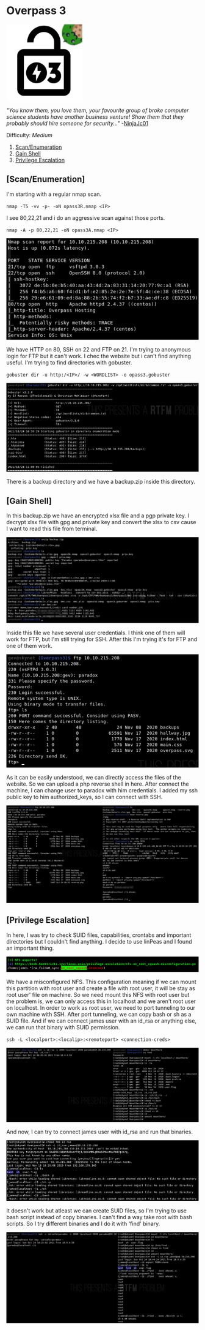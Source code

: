 # Overpass 3

[<img src=".Images/overpass3.png" height="199">](https://tryhackme.com/room/overpass3hosting)

*"You know them, you love them, your favourite group of broke computer science students have another business venture! Show them that they probably should hire someone for security..."* -[NinjaJc01](https://tryhackme.com/p/NinjaJc01)

Difficulty: *Medium*

1. [Scan/Enumeration](#scan/enumeration)
2. [Gain Shell](#gain-shell)
3. [Privilege Escalation](#privilege-escalation)

## [Scan/Enumeration]

I'm starting with a regular nmap scan.

`nmap -T5 -vv -p- -oN opass3R.nmap <IP>`

I see 80,22,21 and i do an aggressive scan against those ports.

`nmap -A -p 80,22,21 -oN opass3A.nmap <IP>`

![overpass3-1](.Images/overpass3-1.png)

We have HTTP on 80, SSH on 22 and FTP on 21. I'm trying to anonymous login for FTP but it can't work. I chec the website but i can't find anything useful. I'm trying to find directories with gobuster.

`gobuster dir -u http:/<IP>/ -w <WORDLIST> -o opass3.gobuster`

![overpass3-2](.Images/overpass3-2.png)

There is a backup directory and we have a backup.zip inside this directory. 



## [Gain Shell]

In this backup.zip we have an encrypted xlsx file and a pgp private key. I decrypt xlsx file with gpg and private key and convert the xlsx to csv cause I want to read this file from terminal.

![overpass3-3](.Images/overpass3-3.png)

Inside this file we have several user credentials. I think one of them will work for FTP, but I'm still trying for SSH. After this I'm trying it's for FTP and one of them work.

![overpass3-4](.Images/overpass3-4.png)

As it can be easily understood, we can directly access the files of the website. So we can upload a php reverse shell in here. After connect the machine, I can change user to paradox with him credentials. I added my ssh public key to him authorized_keys, so I can connect with SSH.

![overpass3-5](.Images/overpass3-5.png)



## [Privilege Escalation]

In here, I was try to check SUID files, capabilities, crontabs and important directories but I couldn't find anything. I decide to use linPeas and I found an important thing.

![overpass3-6](.Images/overpass3-6.png)

We have a misconfigured NFS. This configuration meaning if we can mount this partition with root user and create a file with root user, it will be stay as root user' file on machine. So we need mount this NFS with root user but the problem is, we can only access this in localhost and we aren't root user on localhost. In order to work as root user, we need to port tunneling to our own machine with SSH. After port tunneling, we can copy bash or sh as a SUID file. And if we can connect james user with an id_rsa or anything else, we can run that binary with SUID permission.

`ssh -L <localport>:<localip>:<remoteport> <connection-creds>`

![overpass3-7](.Images/overpass3-7.png)

And now, I can try to connect james user with id_rsa and run that binaries. 

![overpass3-8](.Images/overpass3-8.png)

It doesn't work but atleast we can create SUID files, so I'm trying to use bash script instead of copy binaries. I can't find a way take root with bash scripts. So I try different binaries and I do it with 'find' binary.

![overpass3-9](.Images/overpass3-9.png)

